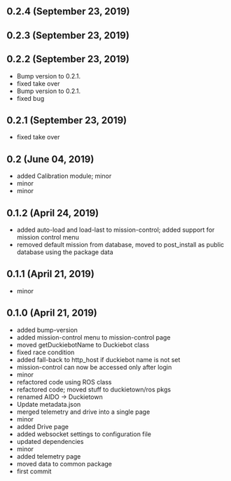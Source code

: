 ## 0.2.4 (September 23, 2019)


## 0.2.3 (September 23, 2019)


## 0.2.2 (September 23, 2019)
  - Bump version to 0.2.1.
  - fixed take over
  - Bump version to 0.2.1.
  - fixed bug

## 0.2.1 (September 23, 2019)
  - fixed take over

## 0.2 (June 04, 2019)
  - added Calibration module; minor
  - minor
  - minor

## 0.1.2 (April 24, 2019)
  - added auto-load and load-last to mission-control; added support for mission control menu
  - removed default mission from database, moved to post_install as public database using the package data

## 0.1.1 (April 21, 2019)
  - minor

## 0.1.0 (April 21, 2019)
  - added bump-version
  - added mission-control menu to mission-control page
  - moved getDuckiebotName to Duckiebot class
  - fixed race condition
  - added fall-back to http_host if duckiebot name is not set
  - mission-control can now be accessed only after login
  - minor
  - refactored code using ROS class
  - refactored code; moved stuff to duckietown/ros pkgs
  - renamed AIDO -> Duckietown
  - Update metadata.json
  - merged telemetry and drive into a single page
  - minor
  - added Drive page
  - added websocket settings to configuration file
  - updated dependencies
  - minor
  - added telemetry page
  - moved data to common package
  - first commit

